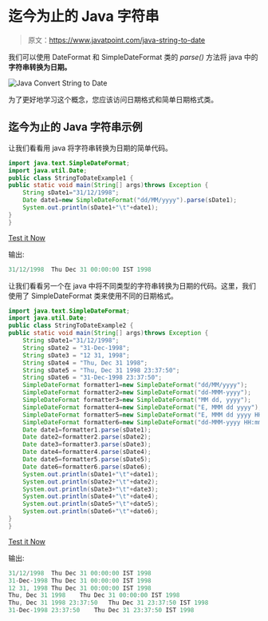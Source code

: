 # 迄今为止的 Java 字符串

> 原文：<https://www.javatpoint.com/java-string-to-date>

我们可以使用 DateFormat 和 SimpleDateFormat 类的 *parse()* 方法将 java 中的**字符串转换为日期。**

![Java Convert String to Date](../img/b3709c99b0ed0aec2259e0d11c8e2442.png)

为了更好地学习这个概念，您应该访问日期格式和简单日期格式类。

## 迄今为止的 Java 字符串示例

让我们看看用 java 将字符串转换为日期的简单代码。

```java
import java.text.SimpleDateFormat;
import java.util.Date;
public class StringToDateExample1 {
public static void main(String[] args)throws Exception {
	String sDate1="31/12/1998";
	Date date1=new SimpleDateFormat("dd/MM/yyyy").parse(sDate1);
	System.out.println(sDate1+"\t"+date1);
}
}

```

[Test it Now](https://compiler.javatpoint.com/opr/test.jsp?filename=StringToDateExample1)

输出:

```java
31/12/1998	Thu Dec 31 00:00:00 IST 1998

```

让我们看看另一个在 java 中将不同类型的字符串转换为日期的代码。这里，我们使用了 SimpleDateFormat 类来使用不同的日期格式。

```java
import java.text.SimpleDateFormat;
import java.util.Date;
public class StringToDateExample2 {
public static void main(String[] args)throws Exception {
	String sDate1="31/12/1998";
    String sDate2 = "31-Dec-1998";
    String sDate3 = "12 31, 1998";
    String sDate4 = "Thu, Dec 31 1998";
    String sDate5 = "Thu, Dec 31 1998 23:37:50";
    String sDate6 = "31-Dec-1998 23:37:50";
    SimpleDateFormat formatter1=new SimpleDateFormat("dd/MM/yyyy");
    SimpleDateFormat formatter2=new SimpleDateFormat("dd-MMM-yyyy");
    SimpleDateFormat formatter3=new SimpleDateFormat("MM dd, yyyy");
    SimpleDateFormat formatter4=new SimpleDateFormat("E, MMM dd yyyy");
    SimpleDateFormat formatter5=new SimpleDateFormat("E, MMM dd yyyy HH:mm:ss");
    SimpleDateFormat formatter6=new SimpleDateFormat("dd-MMM-yyyy HH:mm:ss");
    Date date1=formatter1.parse(sDate1);
    Date date2=formatter2.parse(sDate2);
    Date date3=formatter3.parse(sDate3);
    Date date4=formatter4.parse(sDate4);
    Date date5=formatter5.parse(sDate5);
    Date date6=formatter6.parse(sDate6);
	System.out.println(sDate1+"\t"+date1);
	System.out.println(sDate2+"\t"+date2);
	System.out.println(sDate3+"\t"+date3);
	System.out.println(sDate4+"\t"+date4);
	System.out.println(sDate5+"\t"+date5);
	System.out.println(sDate6+"\t"+date6);
}
}

```

[Test it Now](https://compiler.javatpoint.com/opr/test.jsp?filename=StringToDateExample2)

输出:

```java
31/12/1998	Thu Dec 31 00:00:00 IST 1998
31-Dec-1998	Thu Dec 31 00:00:00 IST 1998
12 31, 1998	Thu Dec 31 00:00:00 IST 1998
Thu, Dec 31 1998	Thu Dec 31 00:00:00 IST 1998
Thu, Dec 31 1998 23:37:50	Thu Dec 31 23:37:50 IST 1998
31-Dec-1998 23:37:50	Thu Dec 31 23:37:50 IST 1998

```